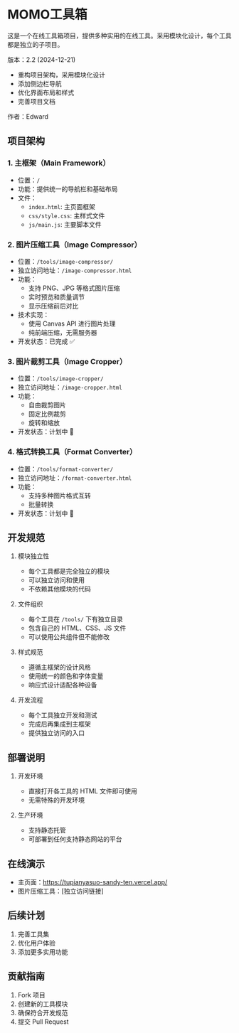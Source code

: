 # MOMO工具箱

这是一个在线工具箱项目，提供多种实用的在线工具。采用模块化设计，每个工具都是独立的子项目。

版本：2.2 (2024-12-21)
- 重构项目架构，采用模块化设计
- 添加侧边栏导航
- 优化界面布局和样式
- 完善项目文档

作者：Edward

## 项目架构

### 1. 主框架（Main Framework）
- 位置：`/`
- 功能：提供统一的导航栏和基础布局
- 文件：
  - `index.html`: 主页面框架
  - `css/style.css`: 主样式文件
  - `js/main.js`: 主要脚本文件

### 2. 图片压缩工具（Image Compressor）
- 位置：`/tools/image-compressor/`
- 独立访问地址：`/image-compressor.html`
- 功能：
  - 支持 PNG、JPG 等格式图片压缩
  - 实时预览和质量调节
  - 显示压缩前后对比
- 技术实现：
  - 使用 Canvas API 进行图片处理
  - 纯前端压缩，无需服务器
- 开发状态：已完成 ✅

### 3. 图片裁剪工具（Image Cropper）
- 位置：`/tools/image-cropper/`
- 独立访问地址：`/image-cropper.html`
- 功能：
  - 自由裁剪图片
  - 固定比例裁剪
  - 旋转和缩放
- 开发状态：计划中 📅

### 4. 格式转换工具（Format Converter）
- 位置：`/tools/format-converter/`
- 独立访问地址：`/format-converter.html`
- 功能：
  - 支持多种图片格式互转
  - 批量转换
- 开发状态：计划中 📅

## 开发规范

1. 模块独立性
   - 每个工具都是完全独立的模块
   - 可以独立访问和使用
   - 不依赖其他模块的代码

2. 文件组织
   - 每个工具在 `/tools/` 下有独立目录
   - 包含自己的 HTML、CSS、JS 文件
   - 可以使用公共组件但不能修改

3. 样式规范
   - 遵循主框架的设计风格
   - 使用统一的颜色和字体变量
   - 响应式设计适配各种设备

4. 开发流程
   - 每个工具独立开发和测试
   - 完成后再集成到主框架
   - 提供独立访问的入口

## 部署说明

1. 开发环境
   - 直接打开各工具的 HTML 文件即可使用
   - 无需特殊的开发环境

2. 生产环境
   - 支持静态托管
   - 可部署到任何支持静态网站的平台

## 在线演示
- 主页面：https://tupianyasuo-sandy-ten.vercel.app/
- 图片压缩工具：[独立访问链接]

## 后续计划
1. 完善工具集
2. 优化用户体验
3. 添加更多实用功能

## 贡献指南
1. Fork 项目
2. 创建新的工具模块
3. 确保符合开发规范
4. 提交 Pull Request